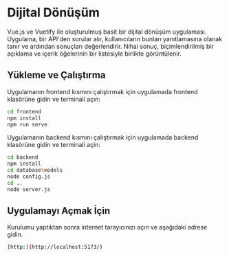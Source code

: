 # Dijital Dönüşüm

Vue.js ve Vuetify ile oluşturulmuş basit bir dijital dönüşüm uygulaması. Uygulama, bir API'den sorular alır, kullanıcıların bunları yanıtlamasına olanak tanır ve ardından sonuçları değerlendirir. Nihai sonuç, biçimlendirilmiş bir açıklama ve içerik öğelerinin bir listesiyle birlikte görüntülenir.

## Yükleme ve Çalıştırma

Uygulamanın frontend kısmını çalıştırmak için uygulamada frontend klasörüne gidin ve terminali açın:

```bash
cd frontend
npm install
npm run serve
```
Uygulamanın backend kısmını çalıştırmak için uygulamada backend klasörüne gidin ve terminali açin:

```bash
cd backend
npm install
cd database\models
node config.js
cd ..
node server.js
```

## Uygulamayı Açmak İçin

Kurulumu yaptıktan sonra internet tarayıcınızı açın ve aşağıdaki adrese gidin.

```bash
[http:](http://localhost:5173/)
```
